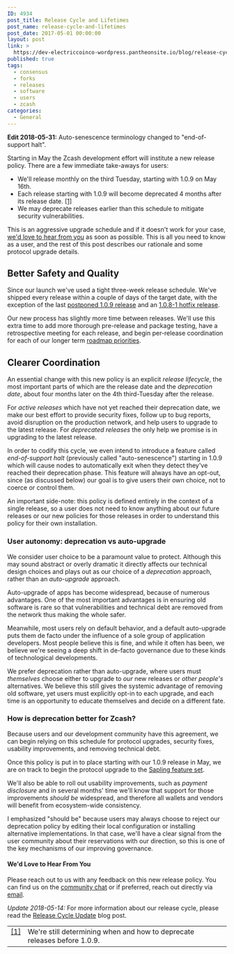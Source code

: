```yaml
---
ID: 4934
post_title: Release Cycle and Lifetimes
post_name: release-cycle-and-lifetimes
post_date: 2017-05-01 00:00:00
layout: post
link: >
  https://dev-electriccoinco-wordpress.pantheonsite.io/blog/release-cycle-and-lifetimes/
published: true
tags:
  - consensus
  - forks
  - releases
  - software
  - users
  - zcash
categories:
  - General
---
```

<p><strong>Edit 2018-05-31:</strong> Auto-senescence terminology changed to "end-of-support halt".</p>
<p>Starting in May the Zcash development effort will institute a new release policy. There are a few immediate take-aways for users:</p>
<ul class="simple">
<li>We'll release monthly on the third Tuesday, starting with 1.0.9 on May 16th.</li>
<li>Each release starting with 1.0.9 will become deprecated 4 months after its release date. <a id="id1" class="footnote-reference" href="#id3">[1]</a></li>
<li>We may deprecate releases earlier than this schedule to mitigate security vulnerabilities.</li>
</ul>
<p>This is an aggressive upgrade schedule and if it doesn't work for your case, <a class="reference external" href="https://z.cash/contact.html">we'd love to hear from you</a> as soon as possible. This is all you need to know as a user, and the rest of this post describes our rationale and some protocol upgrade details.</p>
<div id="better-safety-and-quality" class="section">
<h2>Better Safety and Quality</h2>
<p>Since our launch we've used a tight three-week release schedule. We've shipped every release within a couple of days of the target date, with the exception of the last <a class="reference external" href="/blog/zcash-1-0-9-postponed/">postponed 1.0.9 release</a> and an <a class="reference external" href="/blog/new-release-1-0-8-1/">1.0.8-1 hotfix release</a>.</p>
<p>Our new process has slightly more time between releases. We'll use this extra time to add more thorough pre-release and package testing, have a retrospective meeting for each release, and begin per-release coordination for each of our longer term <a class="reference external" href="/blog/the-near-future-of-zcash/">roadmap priorities</a>.</p>
</div>
<div id="clearer-coordination" class="section">
<h2>Clearer Coordination</h2>
<p>An essential change with this new policy is an explicit <cite>release lifecycle</cite>, the most important parts of which are the release date and the <cite>deprecation date</cite>, about four months later on the 4th third-Tuesday after the release.</p>
<p>For <cite>active releases</cite> which have not yet reached their deprecation date, we make our best effort to provide security fixes, follow up to bug reports, avoid disruption on the production network, and help users to upgrade to the latest release. For <cite>deprecated releases</cite> the only help we promise is in upgrading to the latest release.</p>
<p>In order to codify this cycle, we even intend to introduce a feature called <cite>end-of-support halt</cite> (previously called "auto-senescence") starting in 1.0.9 which will cause nodes to automatically exit when they detect they've reached their deprecation phase. This feature will always have an opt-out, since (as discussed below) our goal is to give users their own choice, not to coerce or control them.</p>
<p>An important side-note: this policy is defined entirely in the context of a single release, so a user does not need to know anything about our future releases or our new policies for those releases in order to understand this policy for their own installation.</p>
<div id="user-autonomy-deprecation-vs-auto-upgrade" class="section">
<h3>User autonomy: deprecation vs auto-upgrade</h3>
<p>We consider user choice to be a paramount value to protect. Although this may sound abstract or overly dramatic it directly affects our technical design choices and plays out as our choice of a <cite>deprecation</cite> approach, rather than an <cite>auto-upgrade</cite> approach.</p>
<p>Auto-upgrade of apps has become widespread, because of numerous advantages. One of the most important advantages is in ensuring old software is rare so that vulnerabilities and technical debt are removed from the network thus making the whole safer.</p>
<p>Meanwhile, most users rely on default behavior, and a default auto-upgrade puts them de facto under the influence of a sole group of application developers. Most people believe this is fine, and while it often has been, we believe we're seeing a deep shift in de-facto governance due to these kinds of technological developments.</p>
<p>We prefer deprecation rather than auto-upgrade, where users must <em>themselves</em> choose either to upgrade to <em>our</em> new releases or <em>other people's</em> alternatives. We believe this still gives the systemic advantage of removing old software, yet users must explicitly opt-in to each upgrade, and each time is an opportunity to educate themselves and decide on a different fate.</p>
</div>
<div id="how-is-deprecation-better-for-zcash" class="section">
<h3>How is deprecation better for Zcash?</h3>
<p>Because users and our development community have this agreement, we can begin relying on this schedule for protocol upgrades, security fixes, usability improvements, and removing technical debt.</p>
<p>Once this policy is put in to place starting with our 1.0.9 release in May, we are on track to begin the protocol upgrade to the <a class="reference external" href="/blog/the-near-future-of-zcash/">Sapling feature set</a>.</p>
<p>We'll also be able to roll out usability improvements, such as <cite>payment disclosure</cite> and in several months' time we'll know that support for those improvements <em>should be</em> widespread, and therefore all wallets and vendors will benefit from ecosystem-wide consistency.</p>
<p>I emphasized "should be" because users may always choose to reject our deprecation policy by editing their local configuration or installing alternative implementations. In that case, we'll have a clear signal from the user community about their reservations with our direction, so this is one of the key mechanisms of our improving governance.</p>
<div id="id2" class="section">
<h4>We'd Love to Hear From You</h4>
<p>Please reach out to us with any feedback on this new release policy. You can find us on the <a class="reference external" href="https://chat.zcashcommunity.com">community chat</a> or if preferred, reach out directly via <a class="reference external" href="mailto:info@z.cash">email</a>.</p>
<p><em>Update 2018-05-14:</em> For more information about our release cycle, please read the <a href="/blog/release-cycle-update/">Release Cycle Update</a> blog post.</p>
<table id="id3" class="docutils footnote" frame="void" rules="none">
<colgroup>
<col class="label" />
<col /></colgroup>
<tbody valign="top">
<tr>
<td class="label"><a class="fn-backref" href="#id1">[1]</a></td>
<td>We're still determining when and how to deprecate releases before 1.0.9.</td>
</tr>
</tbody>
</table>
</div>
</div>
</div>
